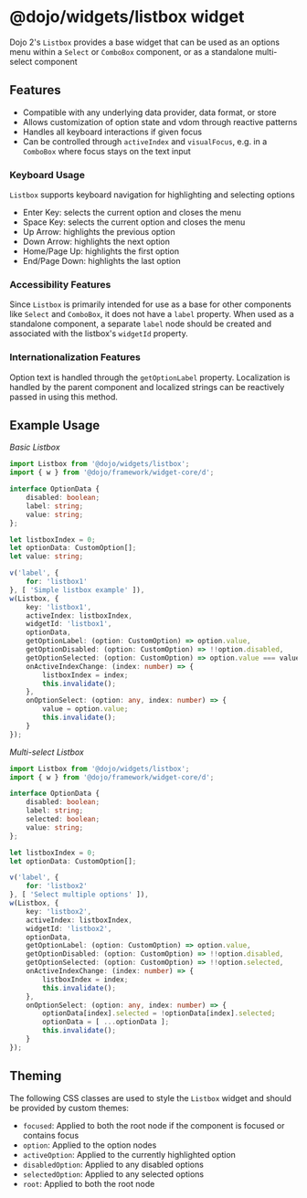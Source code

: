 # @dojo/widgets/listbox widget

Dojo 2's `Listbox` provides a base widget that can be used as an options menu within a `Select` or `ComboBox` component, or as a standalone multi-select component

## Features

- Compatible with any underlying data provider, data format, or store
- Allows customization of option state and vdom through reactive patterns
- Handles all keyboard interactions if given focus
- Can be controlled through `activeIndex` and `visualFocus`, e.g. in a `ComboBox` where focus stays on the text input

### Keyboard Usage

`Listbox` supports keyboard navigation for highlighting and selecting options

- Enter Key: selects the current option and closes the menu
- Space Key: selects the current option and closes the menu
- Up Arrow: highlights the previous option
- Down Arrow: highlights the next option
- Home/Page Up: highlights the first option
- End/Page Down: highlights the last option

### Accessibility Features

Since `Listbox` is primarily intended for use as a base for other components like `Select` and `ComboBox`, it does not have a `label` property. When used as a standalone component, a separate `label` node should be created and associated with the listbox's `widgetId` property.

### Internationalization Features

Option text is handled through the `getOptionLabel` property. Localization is handled by the parent component and localized strings can be reactively passed in using this method.

## Example Usage

*Basic Listbox*
```typescript
import Listbox from '@dojo/widgets/listbox';
import { w } from '@dojo/framework/widget-core/d';

interface OptionData {
	disabled: boolean;
	label: string;
	value: string;
};

let listboxIndex = 0;
let optionData: CustomOption[];
let value: string;

v('label', {
	for: 'listbox1'
}, [ 'Simple listbox example' ]),
w(Listbox, {
	key: 'listbox1',
	activeIndex: listboxIndex,
	widgetId: 'listbox1',
	optionData,
	getOptionLabel: (option: CustomOption) => option.value,
	getOptionDisabled: (option: CustomOption) => !!option.disabled,
	getOptionSelected: (option: CustomOption) => option.value === value,
	onActiveIndexChange: (index: number) => {
		listboxIndex = index;
		this.invalidate();
	},
	onOptionSelect: (option: any, index: number) => {
		value = option.value;
		this.invalidate();
	}
});
```

*Multi-select Listbox*
```typescript
import Listbox from '@dojo/widgets/listbox';
import { w } from '@dojo/framework/widget-core/d';

interface OptionData {
	disabled: boolean;
	label: string;
	selected: boolean;
	value: string;
};

let listboxIndex = 0;
let optionData: CustomOption[];

v('label', {
	for: 'listbox2'
}, [ 'Select multiple options' ]),
w(Listbox, {
	key: 'listbox2',
	activeIndex: listboxIndex,
	widgetId: 'listbox2',
	optionData,
	getOptionLabel: (option: CustomOption) => option.value,
	getOptionDisabled: (option: CustomOption) => !!option.disabled,
	getOptionSelected: (option: CustomOption) => !!option.selected,
	onActiveIndexChange: (index: number) => {
		listboxIndex = index;
		this.invalidate();
	},
	onOptionSelect: (option: any, index: number) => {
		optionData[index].selected = !optionData[index].selected;
		optionData = [ ...optionData ];
		this.invalidate();
	}
});
```

## Theming

The following CSS classes are used to style the `Listbox` widget and should be provided by custom themes:

- `focused`: Applied to both the root node if the component is focused or contains focus
- `option`: Applied to the option nodes
- `activeOption`: Applied to the currently highlighted option
- `disabledOption`: Applied to any disabled options
- `selectedOption`: Applied to any selected options
- `root`: Applied to both the root node
